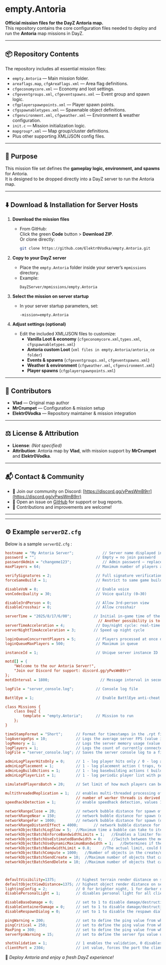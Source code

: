 # empty.Antoria

**Official mission files for the DayZ Antoria map.**  
This repository contains the core configuration files needed to deploy and run the **Antoria** map missions in DayZ.

---

## 📦 Repository Contents

The repository includes all essential mission files:

- `empty.Antoria` — Main mission folder.
- `areaflags.map`, `cfgAreaFlags.xml` — Area flag definitions.
- `cfgeconomycore.xml` — Economy and loot settings.
- `cfgeventgroups.xml`, `cfgeventspawns.xml` — Event group and spawn logic.
- `cfgplayerspawnpoints.xml` — Player spawn points.
- `cfgspawnabletypes.xml` — Spawnable object definitions.
- `cfgenvironment.xml`, `cfgweather.xml` — Environment & weather configuration.
- `init.c` — Mission initialization logic.
- `mapgroup*.xml` — Map group/cluster definitions.
- Plus other supporting XML/JSON config files.

---

## 📝 Purpose

This mission file set defines the **gameplay logic, environment, and spawns** for Antoria.  
It is designed to be dropped directly into a DayZ server to run the Antoria map.

---

## ⬇️ Download & Installation for Server Hosts

1. **Download the mission files**  
   - From GitHub:  
     Click the green **Code** button > **Download ZIP**.  
     Or clone directly:  
     ```bash
     git clone https://github.com/Elektr0Vodka/empty.Antoria.git
     ```

2. **Copy to your DayZ server**  
   - Place the `empty.Antoria` folder inside your server’s `mpmissions` directory.  
   - Example:  
     ```
     DayZServer/mpmissions/empty.Antoria
     ```

3. **Select the mission on server startup**  
   - In your server startup parameters, set:  
     ```
     -mission=empty.Antoria
     ```

4. **Adjust settings (optional)**  
   - Edit the included XML/JSON files to customize:  
     - **Vanilla Loot & economy** (`cfgeconomycore.xml`,`types.xml`, `cfgspawnabletypes.xml`)  
     - **Antoria custom Loot** (`xml files in empty.Antoria/antoria_ce folder`)  
     - **Events & spawns** (`cfgeventgroups.xml`, `cfgeventspawns.xml`)  
     - **Weather & environment** (`cfgweather.xml`, `cfgenvironment.xml`)  
     - **Player spawns** (`cfgplayerspawnpoints.xml`)  

---

## 🙌 Contributors

- **Vlad** — Original map author  
- **MrCrumpet** — Configuration & mission setup  
- **Elektr0Vodka** — Repository maintainer & mission integration  

---

## ⚖️ License & Attribution

- **License**: _(Not specified)_  
- **Attribution**: Antoria map by **Vlad**, with mission support by **MrCrumpet** and  **Elektr0Vodka**.  

---

## 📬 Contact & Community

- 📢 Join our community on Discord: [https://discord.gg/yPwsWmB9rr](https://discord.gg/yPwsWmB9rr)  
- 💬 Open an issue on [GitHub](https://github.com/Elektr0Vodka/empty.Antoria/issues) for support or bug reports.  
- 🙏 Contributions and improvements are welcome!  

---
---

## ⚙️ Example `serverDZ.cfg`

Below is a sample `serverDZ.cfg` :

```cfg
hostname = "My Antoria Server";             // Server name displayed in server browser
password = "";                           // Empty = no join password
passwordAdmin = "changeme123";              // Admin password – replace with a secure one
maxPlayers = 64;                         // Maximum number of players allowed

verifySignatures = 2;                    // Full signature verification
forceSameBuild = 1;                      // Restrict to same game build

disableVoN = 0;                          // Enable voice
vonCodecQuality = 30;                    // Voice quality (0–30)

disable3rdPerson = 0;                    // Allow 3rd-person view
disableCrosshair = 0;                    // Allow crosshair

serverTime = "2025/8/17/6/00";			// Initial in-game time of the server. "SystemTime" means the local time of the machine.
									      // Another possibility is to set the time to some value in "YYYY/MM/DD/HH/MM" format, e.g "2015/4/8/17/23".
serverTimeAcceleration = 4;              // Day/night cycle: real-time
serverNightTimeAcceleration = 3;        // Speed up night cycle

loginQueueConcurrentPlayers = 5;         // Players processed at once during login
loginQueueMaxPlayers = 500;              // Maximum in queue

instanceId = 1;                          // Unique server instance ID

motd[] = {
    "Welcome to the our Antoria Server!",
    "Join our Discord for support: discord.gg/yPwsWmB9rr"
};
motdInterval = 1800;                       // Message interval in seconds

logFile = "server_console.log";          // Console log file

BattlEye = 1;                            // Enable BattlEye anti-cheat

class Missions {
    class DayZ {
        template = "empty.Antoria";      // Mission to run
    };
}

timeStampFormat = "Short";		// Format for timestamps in the .rpt file (value Full/Short)
logAverageFps = 10;				// Logs the average server FPS (value in seconds), needs to have ''-doLogs'' launch parameter active
logMemory = 1;					// Logs the server memory usage (value in seconds), needs to have the ''-doLogs'' launch parameter active
logPlayers = 1;					// Logs the count of currently connected players (value in seconds), needs to have the ''-doLogs'' launch parameter active
logFile = "server_console.log";	// Saves the server console log to a file in the folder with the other server logs

adminLogPlayerHitsOnly = 0;		// 1 - log player hits only / 0 - log all hits ( animals/infected )
adminLogPlacement = 1;			// 1 - log placement action ( traps, tents )
adminLogBuildActions = 1;		// 1 - log basebuilding actions ( build, dismantle, destroy )
adminLogPlayerList = 1;			// 1 - log periodic player list with position every 5 minutes

simulatedPlayersBatch = 20;		// Set limit of how much players can be simulated per frame (for server performance gain)

multithreadedReplication = 1;	// enables multi-threaded processing of server's replication system
								// number of worker threads is derived by settings of jobsystem in dayzSettings.xml by "maxcores" and "reservedcores" parameters (value 0-1)
speedhackDetection = 1;			// enable speedhack detection, values 1-10 (1 strict, 10 benevolent, can be float)

networkRangeClose = 20;			// network bubble distance for spawn of close objects with items in them (f.i. backpacks), set in meters, default value if not set is 20
networkRangeNear = 150;			// network bubble distance for spawn (despawn +10%) of near inventory items objects, set in meters, default value if not set is 150
networkRangeFar = 1000;			// network bubble distance for spawn (despawn +10%) of far objects (other than inventory items), set in meters, default value if not set is 1000
networkRangeDistantEffect = 4000;		// network bubble distance for spawn of effects (currently only sound effects), set in meters, default value if not set is 4000
networkObjectBatchLogSlow = 5;	//Maximum time a bubble can take to iterate in seconds before it is logged to the console
networkObjectBatchEnforceBandwidthLimits = 1;	//Enables a limiter for object creation based on bandwidth statistics
networkObjectBatchUseEstimatedBandwidth = 0;	//Switch between the method behind finding the bandwidth usage of a connection. If set to 0, it will use the total of the actual data sent since the last server frame, and if set to 1, it will use a crude estimation
networkObjectBatchUseDynamicMaximumBandwidth = 1;	//Determines if the bandwidth limit should be a factor of the maximum bandwidth that can be sent or a hard limit. The maximum bandwidth that can be sent fluctuates depending on demand in the system.
networkObjectBatchBandwidthLimit = 0.8;		//The actual limit, could be a [0,1] value or a [1,inf] value depending on networkObjectBatchUseDynamicMaximumBandwidth. See above
networkObjectBatchCompute = 1000;	//Number of objects in the create/destroy lists that are checked in a single server frame
networkObjectBatchSendCreate = 10;	//Maximum number of objects that can be sent for creation
networkObjectBatchSendDelete = 10;	//Maximum number of objects that can be sent for deletion



defaultVisibility=1375;			// highest terrain render distance on server (if higher than "viewDistance=" in DayZ client profile, clientside parameter applies)
defaultObjectViewDistance=1375;	// highest object render distance on server (if higher than "preferredObjectViewDistance=" in DayZ client profile, clientside parameter applies)
lightingConfig = 2;				// 0 for brighter night, 1 for darker night, 2 for Sakhal-specific lighting - if enableCfgGameplayFile is enabled, this option will be overriden by the WorldsData::lightingConfig value
disablePersonalLight = 1;		// disables personal light for all clients connected to server

disableBaseDamage = 0;			// set to 1 to disable damage/destruction of fence and watchtower
disableContainerDamage = 0;		// set to 1 to disable damage/destruction of tents, barrels, wooden crate and seachest
disableRespawnDialog = 0;		// set to 1 to disable the respawn dialog (new characters will be spawning as random)

pingWarning = 200;				// set to define the ping value from which the initial yellow ping warning is triggered (value in milliseconds)
pingCritical = 250;				// set to define the ping value from which the red ping warning is triggered (value in milliseconds)
MaxPing = 300;					// set to define the ping value from which a player is kicked from the server (value in milliseconds)
serverFpsWarning = 15;			// set to define the server fps value under which the initial server fps warning is triggered (minimum value is 11)

shotValidation = 1;				// 1 enables the validation, 0 disables
clientPort = 2304;              // int value, forces the port the clients connect with
```

🚀 *Deploy Antoria and enjoy a fresh DayZ experience!*
